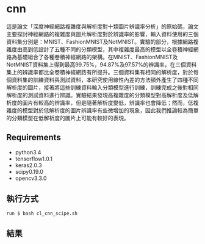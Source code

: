 # cnn
這是論文「深度神經網路複雜度與解析度對十類圖片辨識率分析」的原始碼，論文主要探討神經網路的複雜度與圖片解析度對於辨識率的影響，輸入資料使用的三個資料集分別是：MNIST、FashionMNIST及NotMNIST。實驗的部分，根據網路複雜度由高到低設計了五種不同的分類模型，其中複雜度最高的模型以全卷積神經網路為基礎組合了各種卷積神經網路的架構。在MNIST、FashionMNIST及NotMNIST資料集上得到最高99.75%，94.87%及97.57%的辨識率，在三個資料集上的辨識率都比全卷積神經網路有所提升。三個資料集有相同的解析度，對於每個資料集的訓練資料與測試資料，本研究使用線性內差的方法額外產生了四種不同解析度的圖片，接著將這些訓練資料輸入分類模型進行訓練，訓練完成之後對相同解析度的測試資料進行辨識。實驗結果發現高複雜度的分類模型對高解析度及低解析度的圖片有較高的辨識率，但是隨著解析度變低，辨識率也會降低；然而，低複雜度的模型對於低解析度的圖片辨識率有些微增加的現象，因此我們推論較為簡單的分類模型在低解析度的圖片上可能有較好的表現。
## Requirements
- python3.4
- tensorflow1.0.1
- keras2.0.3
- scipy0.19.0
- opencv3.3.0
## 執行方式
```
run $ bash cl_cnn_scipe.sh
```
## 結果
